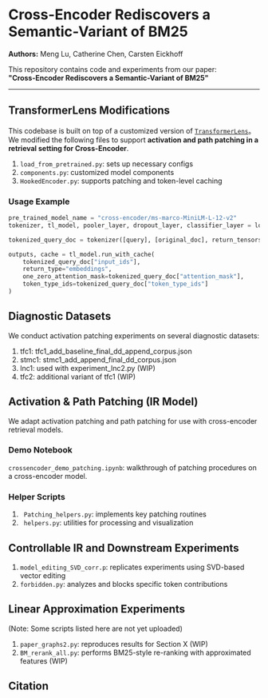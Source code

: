 # Cross-Encoder Rediscovers a Semantic-Variant of BM25

**Authors:** Meng Lu, Catherine Chen, Carsten Eickhoff

This repository contains code and experiments from our paper:  
**"Cross-Encoder Rediscovers a Semantic-Variant of BM25"**

---

## TransformerLens Modifications

This codebase is built on top of a customized version of [`TransformerLens`](https://github.com/neelnanda-io/TransformerLens)。 We modified the following files to support **activation and path patching in a retrieval setting for Cross-Encoder**.

1. `load_from_pretrained.py`: sets up necessary configs  
2. `components.py`: customized model components  
3. `HookedEncoder.py`: supports patching and token-level caching

### Usage Example

```python
pre_trained_model_name = "cross-encoder/ms-marco-MiniLM-L-12-v2"
tokenizer, tl_model, pooler_layer, dropout_layer, classifier_layer = load_tokenizer_and_models(pre_trained_model_name, device)

tokenized_query_doc = tokenizer([query], [original_doc], return_tensors="pt", padding=True, truncation=True)

outputs, cache = tl_model.run_with_cache(
    tokenized_query_doc["input_ids"],
    return_type="embeddings",
    one_zero_attention_mask=tokenized_query_doc["attention_mask"],
    token_type_ids=tokenized_query_doc["token_type_ids"]
)
```


## Diagnostic Datasets

We conduct activation patching experiments on several diagnostic datasets:
1. tfc1: tfc1_add_baseline_final_dd_append_corpus.json
2. stmc1: stmc1_add_append_final_dd_corpus.json
3. lnc1: used with experiment_lnc2.py (WIP)
3. tfc2: additional variant of tfc1  (WIP)



## Activation & Path Patching (IR Model)

We adapt activation patching and path patching for use with cross-encoder retrieval models.

### Demo Notebook
```crossencoder_demo_patching.ipynb```: walkthrough of patching procedures on a cross-encoder model.

### Helper Scripts

1. ``` Patching_helpers.py```: implements key patching routines
2. ``` helpers.py```: utilities for processing and visualization


## Controllable IR and Downstream Experiments

1. ```model_editing_SVD_corr.p```: replicates experiments using SVD-based vector editing
2. ```forbidden.py```: analyzes and blocks specific token contributions



## Linear Approximation Experiments

(Note: Some scripts listed here are not yet uploaded)
1. ```paper_graphs2.py```: reproduces results for Section X (WIP)
2. ```BM_rerank_all.py```: performs BM25-style re-ranking with approximated features (WIP)



## Citation